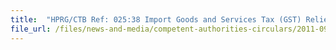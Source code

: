 ```yaml
---
title:  "HPRG/CTB Ref: 025:38 Import Goods and Services Tax (GST) Relief for Clinical Trial Materials (CTM)" 
file_url: /files/news-and-media/competent-authorities-circulars/2011-09-01-CA3.pdf
---
```

